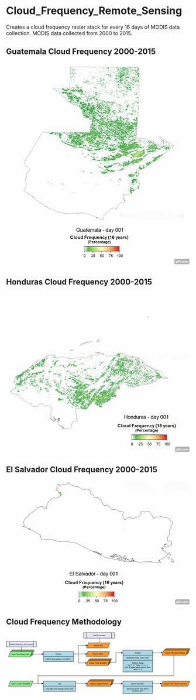 # Cloud_Frequency_Remote_Sensing

Creates a cloud frequency raster stack for every 16 days of MODIS data collection. MODIS data collected from 2000 to 2015.

## Guatemala Cloud Frequency 2000-2015
[![Alt text for your video](https://github.com/geolime/Cloud_Frequency_Remote_Sensing/blob/master/guatemala.gif)](https://youtu.be/IL_lp7B6PCM)

## Honduras Cloud Frequency 2000-2015
[![Alt text for your video](https://github.com/geolime/Cloud_Frequency_Remote_Sensing/blob/master/honduras.gif)](https://youtu.be/DOcqOgCfHp0)

## El Salvador Cloud Frequency 2000-2015
[![Alt text for your video](https://github.com/geolime/Cloud_Frequency_Remote_Sensing/blob/master/el_salvador.gif)](https://youtu.be/jYICouXK9YQ)

## Cloud Frequency Methodology
![Alt text for your video](https://github.com/geolime/Cloud_Frequency_Remote_Sensing/blob/master/Cloud_Frequency_Methodology.png)
